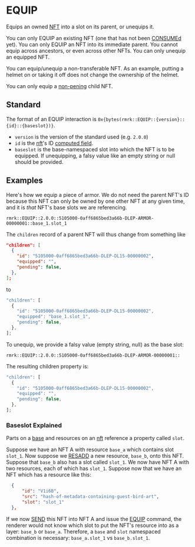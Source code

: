 # EQUIP

Equips an owned [NFT](../entities/nft.md) into a slot on its parent, or unequips it.

You can only EQUIP an existing NFT (one that has not been [CONSUMEd](consume.md) yet). You can only
EQUIP an NFT into its immediate parent. You cannot equip across ancestors, or even across other
NFTs. You can only unequip an equipped NFT.

You can equip/unequip a non-transferable NFT. As an example, putting a helmet on or taking it off
does not change the ownership of the helmet.

You can only equip a [non-pening](accept.md) child NFT.

## Standard

The format of an EQUIP interaction is `0x{bytes(rmrk::EQUIP::{version}::{id}::{baseslot})}`.

- `version` is the version of the standard used (e.g. `2.0.0`)
- `id` is the [nft](../entity/nft.md)'s ID [computed field](../entity/nft.md/#computed-fields).
- `baseslot` is the base-namespaced slot into which the NFT is to be equipped. If unequipping, a
  falsy value like an empty string or null should be provided.

## Examples

Here's how we equip a piece of armor. We do not need the parent NFT's ID because this NFT can only
be owned by one other NFT at any given time, and it is _that_ NFT's base slots we are referencing.

```
rmrk::EQUIP::2.0.0::5105000-0aff6865bed3a66b-DLEP-ARMOR-00000001::base_1.slot_1
```

The `children` record of a parent NFT will thus change from something like

```json
"children": [
  {
    "id": "5105000-0aff6865bed3a66b-DLEP-DL15-00000002",
    "equipped": "",
    "pending": false,
  },
];
```

to

```js
"children": [
  {
    "id": "5105000-0aff6865bed3a66b-DLEP-DL15-00000002",
    "equipped": "base_1.slot_1",
    "pending": false,
  },
];
```

To unequip, we provide a falsy value (empty string, null) as the base slot:

```
rmrk::EQUIP::2.0.0::5105000-0aff6865bed3a66b-DLEP-ARMOR-00000001::
```

The resulting children property is:

```js
"children": [
  {
    "id": "5105000-0aff6865bed3a66b-DLEP-DL15-00000002",
    "equipped": "",
    "pending": false,
  },
];
```

### Baseslot Explained

Parts on a [base](entities/base.md) and resources on an [nft](entities/nft.md) reference a property
called `slot`.

Suppose we have an NFT A with resource `base_a` which contains slot `slot_1`. Now suppose we
[RESADD](interactions/resadd.md) a new resource, `base_b`, onto this NFT. Suppose that `base_b` also
has a slot called `slot_1`. We now have NFT A with two resources, each of which has `slot_1`.
Suppose now that we have an NFT which has a resource like this:

```json
  {
      "id": "V1i6B",
      "src": "hash-of-metadata-containing-guest-bird-art",
      "slot": "slot_1"
  },
```

If we now [SEND](interactions/send.md) this NFT into NFT A and issue the
[EQUIP](interactions/equip.md) command, the renderer would not know which slot to put the NFT's
resource into as a layer: `base_b` or `base_a`. Therefore, a `base` and `slot` namespaced
combination is necessary: `base_a.slot_1` vs `base_b.slot_1`.
